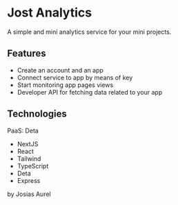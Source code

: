 # Jost Analytics

A simple and mini analytics service for your mini projects.

## Features

- Create an account and an app
- Connect service to app by means of key
- Start monitoring app pages views
- Developer API for fetching data related to your app

## Technologies

PaaS: Deta

- NextJS
- React
- Tailwind
- TypeScript
- Deta
- Express

by Josias Aurel

